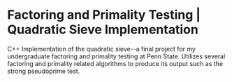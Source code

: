 # Factoring and Primality Testing | Quadratic Sieve Implementation

C++ Implementation of the quadratic sieve--a final project for my undergraduate factoring and primality testing at Penn State. 
Utilizes several factoring and primality related algorithms to produce its output such as the strong pseudoprime test.
